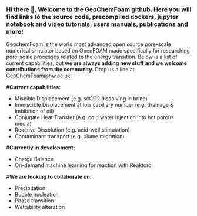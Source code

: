 ### Hi there 👋, Welcome to the GeoChemFoam github. Here you will find links to the source code, precompiled dockers, jupyter notebook and video tutorials, users manuals, publications and more!


GeochemFoam is the world most advanced open source pore-scale numerical simulator based on OpenFOAM made specifically for researching pore-scale processes related to the energy transition. Below is a list of current capabilities, but __we are always adding new stuff and we welcome contributions from the community.__ Drop us a line at GeoChemFoam@hw.ac.uk.

#__Current capabilities:__
- Miscible Displacement (e.g. scCO2 dissolving in brine)
- Immiscible Displacement at low capillary number (e.g. drainage & imbibition of oil)
- Conjugate Heat Transfer (e.g. cold water injection into hot porous media)
- Reactive Dissolution (e.g. acid-well stimulation)
- Contaminant transport (e.g. plume migration)

#__Currently in development:__
- Charge Balance
- On-demand machine learning for reaction with Reaktoro

#__We are looking to collaborate on:__
- Precipitation
- Bubble nucleation
- Phase transition
- Wettability alteration


